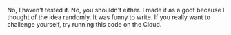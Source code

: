 No, I haven't tested it.
No, you shouldn't either.
I made it as a goof because I thought of the idea randomly. It was funny to write.
If you really want to challenge yourself, try running this code on the Cloud. 
